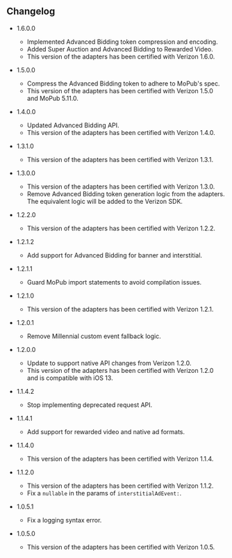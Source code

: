 ## Changelog
* 1.6.0.0
    * Implemented Advanced Bidding token compression and encoding.
    * Added Super Auction and Advanced Bidding to Rewarded Video. 
    * This version of the adapters has been certified with Verizon 1.6.0.

* 1.5.0.0
    * Compress the Advanced Bidding token to adhere to MoPub's spec.
    * This version of the adapters has been certified with Verizon 1.5.0 and MoPub 5.11.0.

* 1.4.0.0
    * Updated Advanced Bidding API.
    * This version of the adapters has been certified with Verizon 1.4.0.
    
* 1.3.1.0
   * This version of the adapters has been certified with Verizon 1.3.1.
   
* 1.3.0.0
   * This version of the adapters has been certified with Verizon 1.3.0.
   * Remove Advanced Bidding token generation logic from the adapters. The equivalent logic will be added to the Verizon SDK.
   
 * 1.2.2.0
    * This version of the adapters has been certified with Verizon 1.2.2.

 * 1.2.1.2
    * Add support for Advanced Bidding for banner and interstitial.

 * 1.2.1.1
    * Guard MoPub import statements to avoid compilation issues.

 * 1.2.1.0
    * This version of the adapters has been certified with Verizon 1.2.1.

 * 1.2.0.1
    * Remove Millennial custom event fallback logic.

 * 1.2.0.0
    * Update to support native API changes from Verizon 1.2.0.
    * This version of the adapters has been certified with Verizon 1.2.0 and is compatible with iOS 13.

 * 1.1.4.2
    * Stop implementing deprecated request API.

 * 1.1.4.1
    * Add support for rewarded video and native ad formats.
    
 * 1.1.4.0
    * This version of the adapters has been certified with Verizon 1.1.4.

 * 1.1.2.0
    * This version of the adapters has been certified with Verizon 1.1.2.
    * Fix a `nullable` in the params of `interstitialAdEvent:`.

 * 1.0.5.1
    * Fix a logging syntax error.

 * 1.0.5.0
    * This version of the adapters has been certified with Verizon 1.0.5.
